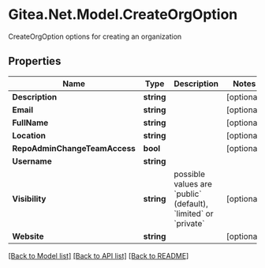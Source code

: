 # Gitea.Net.Model.CreateOrgOption
CreateOrgOption options for creating an organization

## Properties

Name | Type | Description | Notes
------------ | ------------- | ------------- | -------------
**Description** | **string** |  | [optional] 
**Email** | **string** |  | [optional] 
**FullName** | **string** |  | [optional] 
**Location** | **string** |  | [optional] 
**RepoAdminChangeTeamAccess** | **bool** |  | [optional] 
**Username** | **string** |  | 
**Visibility** | **string** | possible values are &#x60;public&#x60; (default), &#x60;limited&#x60; or &#x60;private&#x60; | [optional] 
**Website** | **string** |  | [optional] 

[[Back to Model list]](../README.md#documentation-for-models) [[Back to API list]](../README.md#documentation-for-api-endpoints) [[Back to README]](../README.md)

